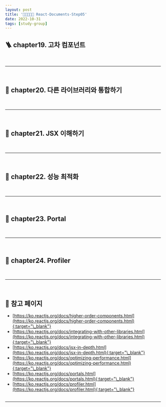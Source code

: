 ```yaml
---
layout: post
title: '👨‍👦‍👦👩‍👧 React-Documents-Step05'
date: 2022-10-31
tags: [study-group]
---
```


## 🪜 chapter19. 고차 컴포넌트

<br/>

---

<br/>

## 🔮 chapter20. 다른 라이브러리와 통합하기

<br/>

---

<br/>

## 🦠 chapter21. JSX 이해하기

<br/>

---

<br/>

## 📇 chapter22. 성능 최적화

<br/>

---

<br/>

## 🔐 chapter23. Portal

<br/>

---

<br/>

## 🪩 chapter24. Profiler

<br/>

---

<br/>

## 🎫 참고 페이지

- [https://ko.reactjs.org/docs/higher-order-components.html](https://ko.reactjs.org/docs/higher-order-components.html){:target="\_blank"}
- [https://ko.reactjs.org/docs/integrating-with-other-libraries.html](https://ko.reactjs.org/docs/integrating-with-other-libraries.html){:target="\_blank"}
- [https://ko.reactjs.org/docs/jsx-in-depth.html](https://ko.reactjs.org/docs/jsx-in-depth.html){:target="\_blank"}
- [https://ko.reactjs.org/docs/optimizing-performance.html](https://ko.reactjs.org/docs/optimizing-performance.html){:target="\_blank"}
- [https://ko.reactjs.org/docs/portals.html](https://ko.reactjs.org/docs/portals.html){:target="\_blank"}
- [https://ko.reactjs.org/docs/profiler.html](https://ko.reactjs.org/docs/profiler.html){:target="\_blank"}
  <br/><br/>

---
